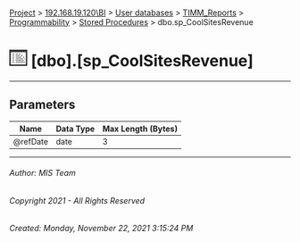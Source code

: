 #### 

[Project](../../../../../index.md) > [192.168.19.120\\BI](../../../../index.md) > [User databases](../../../index.md) > [TIMM_Reports](../../index.md) > [Programmability](../index.md) > [Stored Procedures](Stored_Procedures.md) > dbo.sp_CoolSitesRevenue

# ![Stored Procedures](../../../../../Images/StoredProcedure32.png) [dbo].[sp_CoolSitesRevenue]

---

## <a name="#parameters"></a>Parameters

| Name | Data Type | Max Length (Bytes) |
|---|---|---|
| @refDate | date | 3 |


---

###### Author:  MIS Team

###### Copyright 2021 - All Rights Reserved

###### Created: Monday, November 22, 2021 3:15:24 PM

